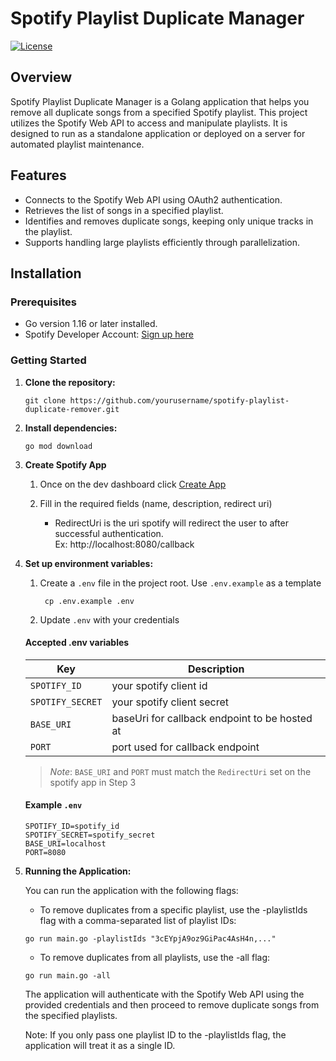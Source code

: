 # Spotify Playlist Duplicate Manager

[![License](https://img.shields.io/badge/License-MIT-blue.svg)](https://opensource.org/licenses/MIT)

## Overview

Spotify Playlist Duplicate Manager is a Golang application that helps you remove all duplicate songs from a specified Spotify playlist. This project utilizes the Spotify Web API to access and manipulate playlists. It is designed to run as a standalone application or deployed on a server for automated playlist maintenance.

## Features

- Connects to the Spotify Web API using OAuth2 authentication.
- Retrieves the list of songs in a specified playlist.
- Identifies and removes duplicate songs, keeping only unique tracks in the playlist.
- Supports handling large playlists efficiently through parallelization.

## Installation

### Prerequisites

- Go version 1.16 or later installed.
- Spotify Developer Account: [Sign up here](https://developer.spotify.com/dashboard/applications)

### Getting Started

1. **Clone the repository:**
   ```shell
   git clone https://github.com/yourusername/spotify-playlist-duplicate-remover.git
   ```

2. **Install dependencies:**
    ```shell
    go mod download
    ```
   
3. **Create Spotify App**

   1. Once on the dev dashboard click [Create App](https://developer.spotify.com/dashboard/create)

   2. Fill in the required fields (name, description, redirect uri)
      - RedirectUri is the uri spotify will redirect the user to after successful authentication. \
      Ex: http://localhost:8080/callback
4. **Set up environment variables:**   
   1. Create a `.env` file in the project root. Use `.env.example` as a template
        ```shell
         cp .env.example .env 
        ```
       
   2. Update `.env` with your credentials

   #### Accepted .env variables

   | Key              | Description                                   |
      |------------------|-----------------------------------------------|
   | `SPOTIFY_ID`     | your spotify client id                        |
   | `SPOTIFY_SECRET` | your spotify client secret                    |
   | `BASE_URI`       | baseUri for callback endpoint to be hosted at |
   | `PORT`           | port used for callback endpoint               |

   > *Note*: `BASE_URI` and `PORT` must match the `RedirectUri` set on the spotify app in Step 3

   #### Example `.env`
     ```dotenv
     SPOTIFY_ID=spotify_id
     SPOTIFY_SECRET=spotify_secret
     BASE_URI=localhost
     PORT=8080
     ```

5. **Running the Application:**

   You can run the application with the following flags:

   - To remove duplicates from a specific playlist, use the -playlistIds flag with a comma-separated list of playlist IDs:

   ``` shell
   go run main.go -playlistIds "3cEYpjA9oz9GiPac4AsH4n,..."
   ```

   - To remove duplicates from all playlists, use the -all flag:

   ```shell
   go run main.go -all
   ```

   The application will authenticate with the Spotify Web API using the provided credentials and then proceed to remove duplicate songs from the specified playlists.

   Note: If you only pass one playlist ID to the -playlistIds flag, the application will treat it as a single ID.